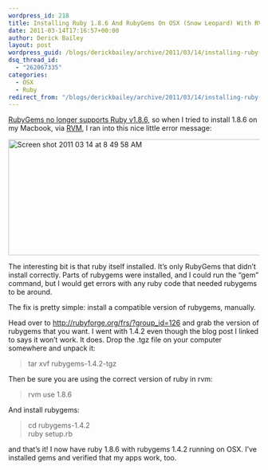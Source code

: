 ```yaml
---
wordpress_id: 218
title: Installing Ruby 1.8.6 And RubyGems On OSX (Snow Leopard) With RVM
date: 2011-03-14T17:16:57+00:00
author: Derick Bailey
layout: post
wordpress_guid: /blogs/derickbailey/archive/2011/03/14/installing-ruby-1-8-6-and-rubygems-on-osx-snow-leopard-with-rvm.aspx
dsq_thread_id:
  - "262067335"
categories:
  - OSX
  - Ruby
redirect_from: "/blogs/derickbailey/archive/2011/03/14/installing-ruby-1-8-6-and-rubygems-on-osx-snow-leopard-with-rvm.aspx/"
---
```

[RubyGems no longer supports Ruby v1.8.6](http://blog.segment7.net/2010/04/23/ruby-1-8-6-policy), so when I tried to install 1.8.6 on my Macbook, via [RVM](http://rvm.beginrescueend.com/), I ran into this nice little error message:

<img src="http://lostechies.com/derickbailey/files/2011/03/Screen-shot-2011-03-14-at-8.49.58-AM.png" border="0" alt="Screen shot 2011 03 14 at 8 49 58 AM" width="600" height="233" />

The interesting bit is that ruby itself installed. It&#8217;s only RubyGems that didn&#8217;t install correctly. Parts of rubygems were installed, and I could run the &#8220;gem&#8221; command, but I would get errors with any ruby code that needed rubygems to be around.

The fix is pretty simple: install a compatible version of rubygems, manually.

Head over to http://rubyforge.org/frs/?group_id=126 and grab the version of rubygems that you want. I went with 1.4.2 even though the blog post I linked to says it won&#8217;t work. It does. Drop the .tgz file on your computer somewhere and unpack it:

> tar xvf rubygems-1.4.2-tgz

Then be sure you are using the correct version of ruby in rvm:

> rvm use 1.8.6

And install rubygems:

> cd rubygems-1.4.2  
> ruby setup.rb

and that&#8217;s it! I now have ruby 1.8.6 with rubygems 1.4.2 running on OSX. I&#8217;ve installed gems and verified that my apps work, too.